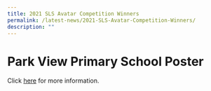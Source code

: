 ```yaml
---
title: 2021 SLS Avatar Competition Winners
permalink: /latest-news/2021-SLS-Avatar-Competition-Winners/
description: ""
---
```


**Park View Primary School Poster**
===================================

Click [here](/files/Park%20View%20Primary%20School%20Poster.pdf) for more information. 